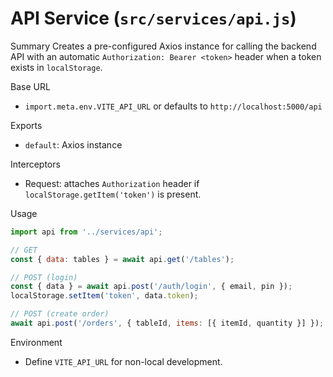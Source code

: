 # API Service (`src/services/api.js`)

Summary
Creates a pre-configured Axios instance for calling the backend API with an automatic `Authorization: Bearer <token>` header when a token exists in `localStorage`.

Base URL
- `import.meta.env.VITE_API_URL` or defaults to `http://localhost:5000/api`

Exports
- `default`: Axios instance

Interceptors
- Request: attaches `Authorization` header if `localStorage.getItem('token')` is present.

Usage
```js
import api from '../services/api';

// GET
const { data: tables } = await api.get('/tables');

// POST (login)
const { data } = await api.post('/auth/login', { email, pin });
localStorage.setItem('token', data.token);

// POST (create order)
await api.post('/orders', { tableId, items: [{ itemId, quantity }] });
```

Environment
- Define `VITE_API_URL` for non-local development.